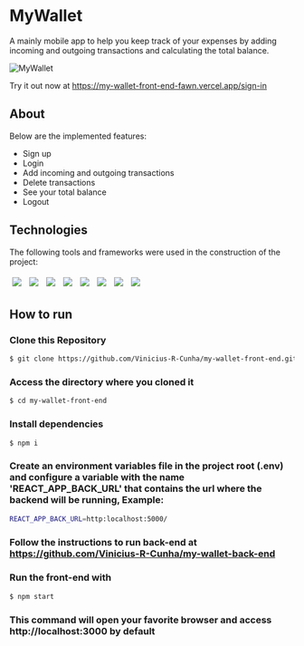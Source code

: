 # MyWallet

A mainly mobile app to help you keep track of your expenses by adding incoming and outgoing transactions and calculating the total balance.

![MyWallet](https://user-images.githubusercontent.com/92492685/154860011-762e2be2-6b29-4c51-b813-53600e88cc21.gif)

Try it out now at https://my-wallet-front-end-fawn.vercel.app/sign-in

## About

Below are the implemented features:

- Sign up
- Login
- Add incoming and outgoing transactions
- Delete transactions
- See your total balance
- Logout


## Technologies
The following tools and frameworks were used in the construction of the project:<br>
<p>
  <img style='margin: 5px;' src='https://img.shields.io/badge/React-20232A?style=for-the-badge&logo=react&logoColor=61DAFB'>
  <img style='margin: 5px;' src='https://img.shields.io/badge/dayjs%20-%2320232a.svg?&style=for-the-badge&color=green'>
  <img style='margin: 5px;' src='https://img.shields.io/badge/axios%20-%2320232a.svg?&style=for-the-badge&color=informational'>
  <img style='margin: 5px;' src='https://img.shields.io/badge/React_Router-CA4245?style=for-the-badge&logo=react-router&logoColor=white'>
  <img style='margin: 5px;' src='https://img.shields.io/badge/styled--components-DB7093?style=for-the-badge&logo=styled-components&logoColor=white'>
  <img style='margin: 5px;' src='https://img.shields.io/badge/mongodb%20-%2320232a.svg?&style=for-the-badge&color=yellowgreen&logo=mongodb&logoColor=%2361DAFB%27'>
  <img style='margin: 5px;' src='https://img.shields.io/badge/nodejs%20-%2320232a.svg?&style=for-the-badge&color=blue&logo=javascript&logoColor=%2361DAFB%27'>
  <img style='margin: 5px;' src='https://img.shields.io/badge/express%20-%2320232a.svg?&style=for-the-badge&color=green&logo=express&logoColor=%2361DAFB%27'>
</p>

## How to run

### Clone this Repository
```bash
$ git clone https://github.com/Vinicius-R-Cunha/my-wallet-front-end.git
```
### Access the directory where you cloned it
```bash
$ cd my-wallet-front-end
```
### Install dependencies
```bash
$ npm i
```
### Create an environment variables file in the project root (.env) and configure a variable with the name 'REACT_APP_BACK_URL' that contains the url where the backend will be running, Example:
```bash
REACT_APP_BACK_URL=http:localhost:5000/
```
### Follow the instructions to run back-end at https://github.com/Vinicius-R-Cunha/my-wallet-back-end

### Run the front-end with
```bash
$ npm start
```
### This command will open your favorite browser and access http://localhost:3000 by default
